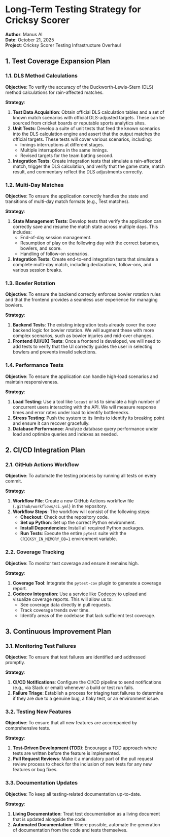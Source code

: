 # Long-Term Testing Strategy for Cricksy Scorer

**Author**: Manus AI  
**Date**: October 21, 2025  
**Project**: Cricksy Scorer Testing Infrastructure Overhaul

## 1. Test Coverage Expansion Plan

### 1.1. DLS Method Calculations

**Objective**: To verify the accuracy of the Duckworth-Lewis-Stern (DLS) method calculations for rain-affected matches.

**Strategy**:

1.  **Test Data Acquisition**: Obtain official DLS calculation tables and a set of known match scenarios with official DLS-adjusted targets. These can be sourced from cricket boards or reputable sports analytics sites.
2.  **Unit Tests**: Develop a suite of unit tests that feed the known scenarios into the DLS calculation engine and assert that the output matches the official targets. These tests will cover various scenarios, including:
    *   Innings interruptions at different stages.
    *   Multiple interruptions in the same innings.
    *   Revised targets for the team batting second.
3.  **Integration Tests**: Create integration tests that simulate a rain-affected match, trigger the DLS calculation, and verify that the game state, match result, and commentary reflect the DLS adjustments correctly.

### 1.2. Multi-Day Matches

**Objective**: To ensure the application correctly handles the state and transitions of multi-day match formats (e.g., Test matches).

**Strategy**:

1.  **State Management Tests**: Develop tests that verify the application can correctly save and resume the match state across multiple days. This includes:
    *   End-of-day session management.
    *   Resumption of play on the following day with the correct batsmen, bowlers, and score.
    *   Handling of follow-on scenarios.
2.  **Integration Tests**: Create end-to-end integration tests that simulate a complete multi-day match, including declarations, follow-ons, and various session breaks.

### 1.3. Bowler Rotation

**Objective**: To ensure the backend correctly enforces bowler rotation rules and that the frontend provides a seamless user experience for managing bowlers.

**Strategy**:

1.  **Backend Tests**: The existing integration tests already cover the core backend logic for bowler rotation. We will augment these with more complex scenarios, such as bowler injuries and mid-over changes.
2.  **Frontend (UI/UX) Tests**: Once a frontend is developed, we will need to add tests to verify that the UI correctly guides the user in selecting bowlers and prevents invalid selections.

### 1.4. Performance Tests

**Objective**: To ensure the application can handle high-load scenarios and maintain responsiveness.

**Strategy**:

1.  **Load Testing**: Use a tool like `locust` or `k6` to simulate a high number of concurrent users interacting with the API. We will measure response times and error rates under load to identify bottlenecks.
2.  **Stress Testing**: Push the system to its limits to identify its breaking point and ensure it can recover gracefully.
3.  **Database Performance**: Analyze database query performance under load and optimize queries and indexes as needed.

## 2. CI/CD Integration Plan

### 2.1. GitHub Actions Workflow

**Objective**: To automate the testing process by running all tests on every commit.

**Strategy**:

1.  **Workflow File**: Create a new GitHub Actions workflow file (`.github/workflows/ci.yml`) in the repository.
2.  **Workflow Steps**: The workflow will consist of the following steps:
    *   **Checkout**: Check out the repository code.
    *   **Set up Python**: Set up the correct Python environment.
    *   **Install Dependencies**: Install all required Python packages.
    *   **Run Tests**: Execute the entire `pytest` suite with the `CRICKSY_IN_MEMORY_DB=1` environment variable.

### 2.2. Coverage Tracking

**Objective**: To monitor test coverage and ensure it remains high.

**Strategy**:

1.  **Coverage Tool**: Integrate the `pytest-cov` plugin to generate a coverage report.
2.  **Codecov Integration**: Use a service like [Codecov](https://about.codecov.io/) to upload and visualize coverage reports. This will allow us to:
    *   See coverage data directly in pull requests.
    *   Track coverage trends over time.
    *   Identify areas of the codebase that lack sufficient test coverage.

## 3. Continuous Improvement Plan

### 3.1. Monitoring Test Failures

**Objective**: To ensure that test failures are identified and addressed promptly.

**Strategy**:

1.  **CI/CD Notifications**: Configure the CI/CD pipeline to send notifications (e.g., via Slack or email) whenever a build or test run fails.
2.  **Failure Triage**: Establish a process for triaging test failures to determine if they are due to a genuine bug, a flaky test, or an environment issue.

### 3.2. Testing New Features

**Objective**: To ensure that all new features are accompanied by comprehensive tests.

**Strategy**:

1.  **Test-Driven Development (TDD)**: Encourage a TDD approach where tests are written before the feature is implemented.
2.  **Pull Request Reviews**: Make it a mandatory part of the pull request review process to check for the inclusion of new tests for any new features or bug fixes.

### 3.3. Documentation Updates

**Objective**: To keep all testing-related documentation up-to-date.

**Strategy**:

1.  **Living Documentation**: Treat test documentation as a living document that is updated alongside the code.
2.  **Automated Documentation**: Where possible, automate the generation of documentation from the code and tests themselves.


